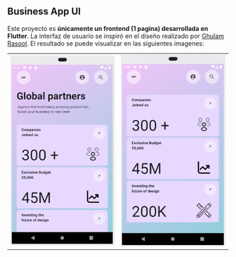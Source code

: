## Business App UI

Este proyecto es **únicamente un frontend (1 pagina) desarrollada en Flutter**. La interfaz de usuario se inspiró en el diseño realizado por [Ghulam Rasool](https://dribbble.com/shots/25190920-Business-App-UX-UI-Design?utm_source=Clipboard_Shot&utm_campaign=ghulaam-rasool&utm_content=Business%20App%20UX%20UI%20Design&utm_medium=Social_Share). El resultado se puede visualizar en las siguientes imagenes:

<table>
  <tr>
    <td><img src="assets\screenshots\screenshot1.png" alt="Imagen 1" width="300"/></td>
    <td><img src="assets\screenshots\screenshot2.png" alt="Imagen 2" width="300"/></td>
  </tr>
</table>
